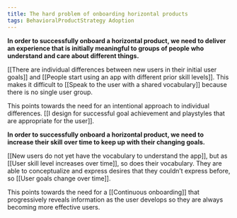 ```yaml
---
title: The hard problem of onboarding horizontal products
tags: BehavioralProductStrategy Adoption
---
```

**In order to successfully onboard a horizontal product, we need to deliver an experience that is initially meaningful to groups of people who understand and care about different things.**

[[There are individual differences between new users in their initial user goals]] and [[People start using an app with different prior skill levels]]. This makes it difficult to [[Speak to the user with a shared vocabulary]] because there is no single user group.

This points towards the need for an intentional approach to individual differences. [[I design for successful goal achievement and playstyles that are appropriate for the user]].

**In order to successfully onboard a horizontal product, we need to increase their skill over time to keep up with their changing goals.**

[[New users do not yet have the vocabulary to understand the app]], but as [[User skill level increases over time]], so does their vocabulary. They are able to conceptualize and express desires that they couldn’t express before, so [[User goals change over time]].

This points towards the need for a [[Continuous onboarding]] that progressively reveals information as the user develops so they are always becoming more effective users. 
